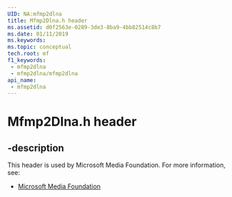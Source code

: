 ```yaml
---
UID: NA:mfmp2dlna
title: Mfmp2Dlna.h header
ms.assetid: d0f2563e-0289-3de3-8ba9-4bb82514c8b7
ms.date: 01/11/2019
ms.keywords: 
ms.topic: conceptual
tech.root: mf
f1_keywords:
 - mfmp2dlna
 - mfmp2dlna/mfmp2dlna
api_name:
 - mfmp2dlna
---
```


# Mfmp2Dlna.h header


## -description

This header is used by Microsoft Media Foundation. For more information, see:

- [Microsoft Media Foundation](../_mf/index.md)


